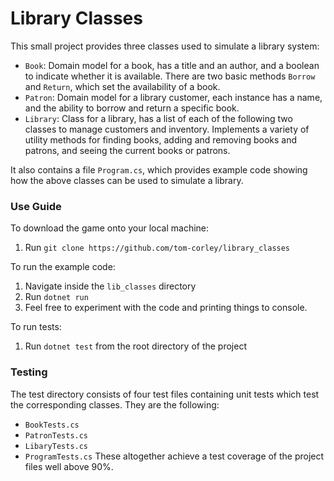 # Library Classes

This small project provides three classes used to simulate a library system: 
- `Book`: Domain model for a book, has a title and an author, and a boolean to indicate whether it is available. There are two basic methods `Borrow` and `Return`, which set the availability of a book.
- `Patron`: Domain model for a library customer, each instance has a name, and the ability to borrow and return a specific book.
- `Library`: Class for a library, has a list of each of the following two classes to manage customers and inventory. Implements a variety of utility methods for finding books, adding and removing books and patrons, and seeing the current books or patrons. 

It also contains a file `Program.cs`, which provides example code showing how the above classes can be used to simulate a library.

###  Use Guide
To download the game onto your local machine:
1. Run `git clone https://github.com/tom-corley/library_classes`

To run the example code:
1. Navigate inside the `lib_classes` directory
2. Run `dotnet run`
3. Feel free to experiment with the code and printing things to console.

To run tests:
1. Run `dotnet test` from the root directory of the project

### Testing

The test directory consists of four test files containing unit tests which test the corresponding classes. They are the following:
- `BookTests.cs`
- `PatronTests.cs`
- `LibaryTests.cs`
- `ProgramTests.cs`
These altogether achieve a test coverage of the project files well above 90%.